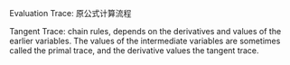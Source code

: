 
Evaluation Trace: 原公式计算流程

Tangent Trace: chain rules, depends on the derivatives and values of the earlier variables. The values of the intermediate variables are sometimes called the primal trace, and the derivative values the tangent trace.
